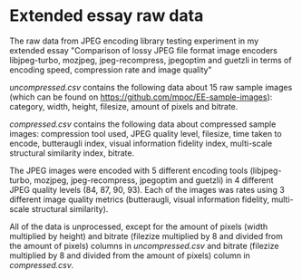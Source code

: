 Extended essay raw data
=======================
The raw data from JPEG encoding library testing experiment in my extended essay "Comparison of lossy JPEG file format image encoders libjpeg-turbo, mozjpeg, jpeg-recompress, jpegoptim and guetzli in terms of encoding speed, compression rate and image quality"

*uncompressed.csv* contains the following data about 15 raw sample images (which can be found on https://github.com/mpoc/EE-sample-images): category, width, height, filesize, amount of pixels and bitrate.

*compressed.csv* contains the following data about compressed sample images: compression tool used, JPEG quality level, filesize, time taken to encode, butteraugli index, visual information fidelity index, multi-scale structural similarity index, bitrate.

The JPEG images were encoded with 5 different encoding tools (libjpeg-turbo, mozjpeg, jpeg-recompress, jpegoptim and guetzli) in 4 different JPEG quality levels (84, 87, 90, 93). Each of the images was rates using 3 different image quality metrics (butteraugli, visual information fidelity, multi-scale structural similarity).

All of the data is unprocessed, except for the amount of pixels (width multiplied by height) and bitrate (filezize multiplied by 8 and divided from the amount of pixels) columns in *uncompressed.csv* and bitrate (filezize multiplied by 8 and divided from the amount of pixels) column in *compressed.csv*.
